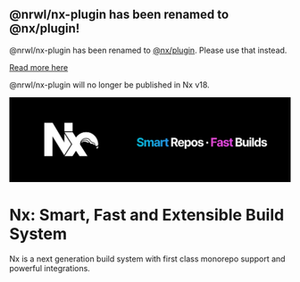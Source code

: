## @nrwl/nx-plugin has been renamed to @nx/plugin!

@nrwl/nx-plugin has been renamed to [@nx/plugin](https://www.npmjs.com/package/@nx/plugin). Please use that instead.

[Read more here](https://nx.dev/recipes/other/rescope)

@nrwl/nx-plugin will no longer be published in Nx v18.

<p style="text-align: center;"><img src="https://raw.githubusercontent.com/nrwl/nx/master/images/nx.png" width="600" alt="Nx - Smart, Fast and Extensible Build System"></p>

# Nx: Smart, Fast and Extensible Build System

Nx is a next generation build system with first class monorepo support and powerful integrations.
